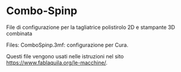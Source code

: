 # Combo-Spinp
File di configurazione per la tagliatrice polistirolo 2D e stampante 3D combinata

Files:
ComboSpinp.3mf: configurazione per Cura.

Questi file vengono usati nelle istruzioni nel sito https://www.fablaquila.org/le-macchine/.

